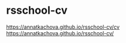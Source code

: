 # rsschool-cv
https://annatkachova.github.io/rsschool-cv/cv
https://annatkachova.github.io/rsschool-cv/
